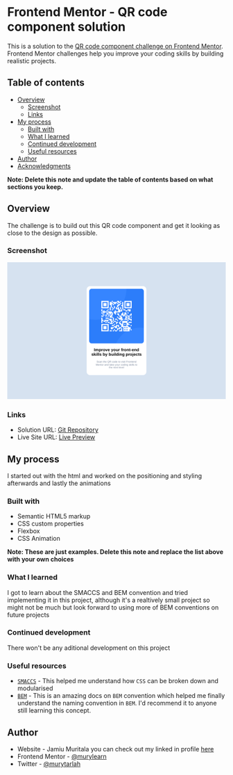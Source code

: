# Frontend Mentor - QR code component solution

This is a solution to the [QR code component challenge on Frontend Mentor](https://www.frontendmentor.io/challenges/qr-code-component-iux_sIO_H). Frontend Mentor challenges help you improve your coding skills by building realistic projects.

## Table of contents

-   [Overview](#overview)
    -   [Screenshot](#screenshot)
    -   [Links](#links)
-   [My process](#my-process)
    -   [Built with](#built-with)
    -   [What I learned](#what-i-learned)
    -   [Continued development](#continued-development)
    -   [Useful resources](#useful-resources)
-   [Author](#author)
-   [Acknowledgments](#acknowledgments)

**Note: Delete this note and update the table of contents based on what sections you keep.**

## Overview

The challenge is to build out this QR code component and get it looking as close to the design as possible.

### Screenshot

![](./screenshot.png)

### Links

-   Solution URL: [Git Repository](https://github.com/murylearn/qr-code-component)
-   Live Site URL: [Live Preview](https://murylearn.github.io/qr-code-component/)

## My process

I started out with the html and worked on the positioning and styling afterwards and lastly the animations

### Built with

-   Semantic HTML5 markup
-   CSS custom properties
-   Flexbox
-   CSS Animation

**Note: These are just examples. Delete this note and replace the list above with your own choices**

### What I learned

I got to learn about the SMACCS and BEM convention and tried implementing it in this project, although it's a realtively small project so might not be much but look forward to using more of BEM conventions on future projects

### Continued development

There won't be any aditional development on this project

### Useful resources

-   [`SMACCS`](http://smacss.com/) - This helped me understand how `CSS` can be broken down and modularised
-   [`BEM`](http://getbem.com/) - This is an amazing docs on `BEM` convention which helped me finally understand the naming convention in `BEM`. I'd recommend it to anyone still learning this concept.

## Author

-   Website - Jamiu Muritala you can check out my linked in profile [here](https://www.your-site.com)
-   Frontend Mentor - [@murylearn](https://www.frontendmentor.io/profile/murylearn)
-   Twitter - [@murytarlah](https://www.twitter.com/murytarlah)
